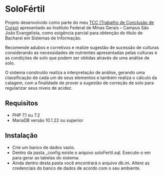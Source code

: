 # SoloFértil

Projeto desenvolvido como parte do meu [TCC (Trabalho de Conclusão de Curso)](https://www.sje.ifmg.edu.br/portal/images/artigos/biblioteca/TCCs/Sistemas_de_informacao/2017/KENIA_ALVES_PEREIRA_ARAUJO_ROCHELE_EDENIS_MIRANDA.pdf) apresentado ao Instituto Federal de Minas Gerais – Campus São João Evangelista, como exigência parcial para obtenção do título de Bacharel em Sistemas de Informação.

Recomende adubos e corretivos e realize sugestão de sucessão de culturas considerando as necessidades de nutrientes apresentadas pelas culturas e as condições de solo que podem ser obtidas através de uma análise de solo.

O sistema construído realiza a interpretação de análise, gerando uma classificação de cada um de seus elementos e também realiza o cálculo da calagem, com a finalidade de prover a sugestão de correção de solo para regularizar seus níveis de acidez.

## Requisitos

- PHP 7.1 ou 7.2
- MariaDB versão 10.1.22 ou superior

## Instalação

- Crie um banco de dados vazio.
- Dentro da pasta _config existe o arquivo soloFertil.sql. Execute-o em para gerar as tabelas do sistema.
- Ainda dentro desta pasta você encontrará o arquivo db.ini. Altere as credenciais do banco de dados de acordo com o seu ambiente.
